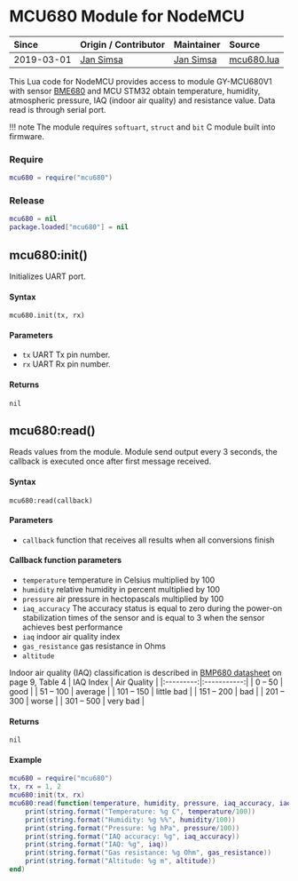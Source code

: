 # MCU680 Module for NodeMCU
| Since  | Origin / Contributor  | Maintainer  | Source  |
| :----- | :-------------------- | :---------- | :------ |
| 2019-03-01 | [Jan Simsa](https://github.com/shimosaurus) | [Jan Simsa](https://github.com/shimosaurus) | [mcu680.lua](https://github.com/shimosaurus/mcu680/blob/master/mcu680.lua) |

This Lua code for NodeMCU provides access to module GY-MCU680V1 with sensor [BME680](https://www.bosch-sensortec.com/bst/products/all_products/bme680) and MCU STM32 obtain temperature, humidity, atmospheric pressure, IAQ (indoor air quality) and resistance value. Data read is through serial port. 

!!! note
    The module requires `softuart`, `struct` and `bit` C module built into firmware.
    
### Require
```lua
mcu680 = require("mcu680")
```

### Release
```lua
mcu680 = nil
package.loaded["mcu680"] = nil
```

## mcu680:init()
Initializes UART port.

#### Syntax
`mcu680.init(tx, rx)`

#### Parameters
- `tx` UART Tx pin number.
- `rx` UART Rx pin number.

#### Returns
`nil`

## mcu680:read()
Reads values from the module. Module send output every 3 seconds, the callback is executed once after first message received. 

#### Syntax
`mcu680:read(callback)`

#### Parameters
- `callback` function that receives all results when all conversions finish

#### Callback function parameters
- `temperature` temperature in Celsius multiplied by 100
- `humidity` relative humidity in percent multiplied by 100
- `pressure` air pressure in hectopascals multiplied by 100
- `iaq_accuracy` The accuracy status is equal to zero during the power-on stabilization times of the sensor and is equal to 3 when the sensor achieves best performance
- `iaq` indoor air quality index
- `gas_resistance` gas resistance in Ohms
- `altitude` 

Indoor air quality (IAQ) classification is described in [BMP680 datasheet](https://ae-bst.resource.bosch.com/media/_tech/media/datasheets/BST-BME680-DS001.pdf) on page 9, Table 4
| IAQ Index | Air Quality |
|:---------:|:-----------:|
| 0 – 50 | good |
| 51 – 100 | average |
| 101 – 150 | little bad |
| 151 – 200 | bad |
| 201 – 300 | worse |
| 301 – 500 | very bad |

#### Returns
`nil`

#### Example
```lua
mcu680 = require("mcu680")
tx, rx = 1, 2
mcu680:init(tx, rx)
mcu680:read(function(temperature, humidity, pressure, iaq_accuracy, iaq, gas_resistance, altitude)
    print(string.format("Temperature: %g C", temperature/100))
    print(string.format("Humidity: %g %%", humidity/100))
    print(string.format("Pressure: %g hPa", pressure/100))
    print(string.format("IAQ accuracy: %g", iaq_accuracy))
    print(string.format("IAQ: %g", iaq))
    print(string.format("Gas resistance: %g Ohm", gas_resistance))
    print(string.format("Altitude: %g m", altitude))
end)
```